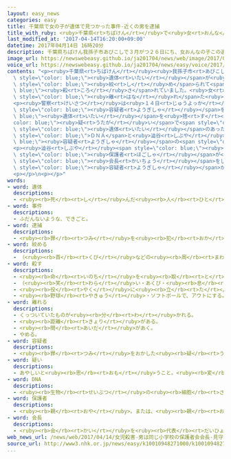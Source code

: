 ```yaml
---
layout: easy_news
categories: easy
title: 千葉県で女の子が遺体で見つかった事件-近くの男を逮捕
title_with_ruby: <ruby>千葉県<rt>ちばけん</rt></ruby>で<ruby>女<rt>おんな</rt></ruby>の<ruby>子<rt>こ</rt></ruby>が<ruby>遺体<rt>いたい</rt></ruby>で<ruby>見<rt>み</rt></ruby>つかった<ruby>事件<rt>じけん</rt></ruby>　<ruby>近<rt>ちか</rt></ruby>くの<ruby>男<rt>おとこ</rt></ruby>を<ruby>逮捕<rt>たいほ</rt></ruby>
last_modified_at: '2017-04-14T16:20:00+09:00'
datetime: 2017年04月14日 16時20分
description: 千葉県ちばけん我孫子市あびこしで３月がつ２６日にち、女おんなの子この遺体いたいが見みつかりました。
image_url: https://newswebeasy.github.io/ja201704/news/web/image/2017/04/14/k10010948271000.jpg
voice_url: https://newswebeasy.github.io/ja201704/news/easy/voice/2017/04/14/k10010948271000.mp3
contents: "<p><ruby>千葉県<rt>ちばけん</rt></ruby><ruby>我孫子市<rt>あびこし</rt></ruby>で３<ruby>月<rt>がつ</rt></ruby>２６<ruby>日<rt>にち</rt></ruby>、<ruby>女<rt>おんな</rt></ruby>の<ruby>子<rt>こ</rt></ruby>の<span\
  \ style=\"color: blue;\"><ruby>遺体<rt>いたい</rt></ruby></span>が<ruby>見<rt>み</rt></ruby>つかりました。<ruby>女<rt>おんな</rt></ruby>の<ruby>子<rt>こ</rt></ruby>は<ruby>首<rt>くび</rt></ruby>を<span\
  \ style=\"color: blue;\"><ruby>絞<rt>し</rt></ruby>め</span>られて<span style=\"color:\
  \ blue;\"><ruby>殺<rt>ころ</rt></ruby>さ</span>れていました。<ruby>女<rt>おんな</rt></ruby>の<ruby>子<rt>こ</rt></ruby>は、<ruby>小学校<rt>しょうがっこう</rt></ruby>３<ruby>年生<rt>ねんせい</rt></ruby>のベトナム<ruby>人<rt>じん</rt></ruby>で、１０ｋｍぐらい<span\
  \ style=\"color: blue;\"><ruby>離<rt>はな</rt></ruby>れ</span>た<ruby>松戸<rt>まつど</rt></ruby><ruby>市<rt>し</rt></ruby>に<ruby>住<rt>す</rt></ruby>んでいました。</p>\n\
  <p><ruby>警察<rt>けいさつ</rt></ruby>は<ruby>１４日<rt>じゅうよっか</rt></ruby>、<ruby>女<rt>おんな</rt></ruby>の<ruby>子<rt>こ</rt></ruby>の<ruby>家<rt>いえ</rt></ruby>の<ruby>近<rt>ちか</rt></ruby>くに<ruby>住<rt>す</rt></ruby>んでいる４６<ruby>歳<rt>さい</rt></ruby>の<ruby>澁谷<rt>しぶや</rt></ruby><ruby>恭正<rt>やすまさ</rt></ruby><span\
  \ style=\"color: blue;\"><ruby>容疑者<rt>ようぎしゃ</rt></ruby></span>を、<span style=\"color:\
  \ blue;\"><ruby>遺体<rt>いたい</rt></ruby></span>を<ruby>捨<rt>す</rt></ruby>てた<span style=\"\
  color: blue;\"><ruby>疑<rt>うたが</rt></ruby>い</span>で<span style=\"color: blue;\"><ruby>逮捕<rt>たいほ</rt></ruby></span>しました。<ruby>警察<rt>けいさつ</rt></ruby>が<ruby>調<rt>しら</rt></ruby>べると、<span\
  \ style=\"color: blue;\"><ruby>遺体<rt>いたい</rt></ruby></span>のあった<ruby>場所<rt>ばしょ</rt></ruby>に<ruby>残<rt>のこ</rt></ruby>っていた<ruby>物<rt>もの</rt></ruby>の<span\
  \ style=\"color: blue;\">ＤＮＡ</span>と<ruby>澁谷<rt>しぶや</rt></ruby><span style=\"color:\
  \ blue;\"><ruby>容疑者<rt>ようぎしゃ</rt></ruby></span>の<span style=\"color: blue;\">ＤＮＡ</span>が<ruby>同<rt>おな</rt></ruby>じでした。</p>\n\
  <p><ruby>澁谷<rt>しぶや</rt></ruby><span style=\"color: blue;\"><ruby>容疑者<rt>ようぎしゃ</rt></ruby></span>は、<ruby>女<rt>おんな</rt></ruby>の<ruby>子<rt>こ</rt></ruby>が<ruby>通<rt>かよ</rt></ruby>っていた<ruby>小学校<rt>しょうがっこう</rt></ruby>の<span\
  \ style=\"color: blue;\"><ruby>保護者<rt>ほごしゃ</rt></ruby></span>が<ruby>作<rt>つく</rt></ruby>る<ruby>会<rt>かい</rt></ruby>の<span\
  \ style=\"color: blue;\"><ruby>会長<rt>かいちょう</rt></ruby></span>をしています。<ruby>警察<rt>けいさつ</rt></ruby>は、<ruby>澁谷<rt>しぶや</rt></ruby><span\
  \ style=\"color: blue;\"><ruby>容疑者<rt>ようぎしゃ</rt></ruby></span>が<ruby>女<rt>おんな</rt></ruby>の<ruby>子<rt>こ</rt></ruby>を<ruby>知<rt>し</rt></ruby>っていたかなどを<ruby>調<rt>しら</rt></ruby>べています。</p>\n\
  <p></p>\n<p></p>"
words:
- word: 遺体
  descriptions:
  - <ruby><rb>死</rb><rt>し</rt></ruby>んだ<ruby><rb>人</rb><rt>ひと</rt></ruby>の<ruby><rb>体</rb><rt>からだ</rt></ruby>。
- word: 事件
  descriptions:
  - ふだんないような、できごと。
- word: 逮捕
  descriptions:
  - <ruby><rb>罪</rb><rt>つみ</rt></ruby>を<ruby><rb>犯</rb><rt>おか</rt></ruby>した<ruby><rb>疑</rb><rt>うたが</rt></ruby>いのある<ruby><rb>人</rb><rt>ひと</rt></ruby>を、<ruby><rb>警察</rb><rt>けいさつ</rt></ruby>がつかまえること。
- word: 絞める
  descriptions:
  - （<ruby><rb>首</rb><rt>くび</rt></ruby>などの<ruby><rb>周</rb><rt>まわ</rt></ruby>りに）<ruby><rb>強</rb><rt>つよ</rt></ruby>い<ruby><rb>力</rb><rt>ちから</rt></ruby>を<ruby><rb>加</rb><rt>くわ</rt></ruby>える。
- word: 殺す
  descriptions:
  - <ruby><rb>命</rb><rt>いのち</rt></ruby>を<ruby><rb>取</rb><rt>と</rt></ruby>る。
  - （<ruby><rb>笑</rb><rt>わら</rt></ruby>い・あくび・<ruby><rb>息</rb><rt>いき</rt></ruby>などを）おさえて<ruby><rb>止</rb><rt>と</rt></ruby>める。
  - <ruby><rb>役</rb><rt>やく</rt></ruby>に<ruby><rb>立</rb><rt>た</rt></ruby>たなくする。
  - <ruby><rb>野球</rb><rt>やきゅう</rt></ruby>・ソフトボールで、アウトにする。
- word: 離れる
  descriptions:
  - くっついていたものが<ruby><rb>分</rb><rt>わ</rt></ruby>かれる。
  - <ruby><rb>距離</rb><rt>きょり</rt></ruby>がある。
  - <ruby><rb>間</rb><rt>あいだ</rt></ruby>があく。
  - やめる。
- word: 容疑者
  descriptions:
  - <ruby><rb>罪</rb><rt>つみ</rt></ruby>をおかした<ruby><rb>疑</rb><rt>うたが</rt></ruby>いのある<ruby><rb>人</rb><rt>ひと</rt></ruby>。
- word: 疑い
  descriptions:
  - あやしいと<ruby><rb>思</rb><rt>おも</rt></ruby>うこと。<ruby><rb>変</rb><rt>へん</rt></ruby>に<ruby><rb>思</rb><rt>おも</rt></ruby>うこと。
- word: DNA
  descriptions:
  - <ruby><rb>生物</rb><rt>せいぶつ</rt></ruby>の<ruby><rb>細胞</rb><rt>さいぼう</rt></ruby>の<ruby><rb>中</rb><rt>なか</rt></ruby>にあって、<ruby><rb>遺伝子</rb><rt>いでんし</rt></ruby>を<ruby><rb>構成</rb><rt>こうせい</rt></ruby>する<ruby><rb>物質</rb><rt>ぶっしつ</rt></ruby>。
- word: 保護者
  descriptions:
  - <ruby><rb>親</rb><rt>おや</rt></ruby>。または、<ruby><rb>親</rb><rt>おや</rt></ruby>に<ruby><rb>代</rb><rt>か</rt></ruby>わる<ruby><rb>人</rb><rt>ひと</rt></ruby>。<ruby><rb>子</rb><rt>こ</rt></ruby>どもなどを<ruby><rb>守</rb><rt>まも</rt></ruby>り<ruby><rb>育</rb><rt>そだ</rt></ruby>てる<ruby><rb>責任</rb><rt>せきにん</rt></ruby>のある<ruby><rb>人</rb><rt>ひと</rt></ruby>。
- word: 会長
  descriptions:
  - <ruby><rb>会</rb><rt>かい</rt></ruby>を<ruby><rb>代表</rb><rt>だいひょう</rt></ruby>する<ruby><rb>人</rb><rt>ひと</rt></ruby>。
web_news_url: /news/web/2017/04/14/女児殺害-男は同じ小学校の保護者会会長-見守り活動にも参加/
source_url: http://www3.nhk.or.jp/news/easy/k10010948271000/k10010948271000.html
...
```

